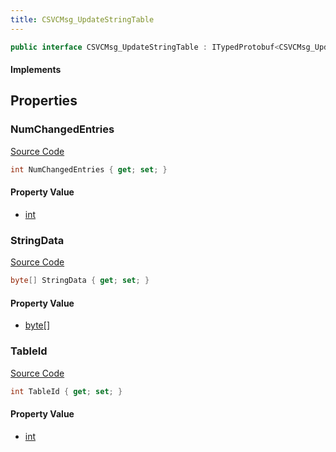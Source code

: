 ```yaml
---
title: CSVCMsg_UpdateStringTable
---
```


```csharp
public interface CSVCMsg_UpdateStringTable : ITypedProtobuf<CSVCMsg_UpdateStringTable>, INativeHandle, INetMessage<CSVCMsg_UpdateStringTable>, IDisposable
```

#### Implements

## Properties

### NumChangedEntries

[Source Code](https://github.com/swiftly-solution/swiftlys2/blob/beta/managed/src/SwiftlyS2.Generated/Protobufs/Interfaces/CSVCMsg_UpdateStringTable.cs#L21)

```csharp
int NumChangedEntries { get; set; }
```

#### Property Value

- [int](https://learn.microsoft.com/dotnet/api/system.int32)

### StringData

[Source Code](https://github.com/swiftly-solution/swiftlys2/blob/beta/managed/src/SwiftlyS2.Generated/Protobufs/Interfaces/CSVCMsg_UpdateStringTable.cs#L24)

```csharp
byte[] StringData { get; set; }
```

#### Property Value

- [byte](https://learn.microsoft.com/dotnet/api/system.byte)[]

### TableId

[Source Code](https://github.com/swiftly-solution/swiftlys2/blob/beta/managed/src/SwiftlyS2.Generated/Protobufs/Interfaces/CSVCMsg_UpdateStringTable.cs#L18)

```csharp
int TableId { get; set; }
```

#### Property Value

- [int](https://learn.microsoft.com/dotnet/api/system.int32)

